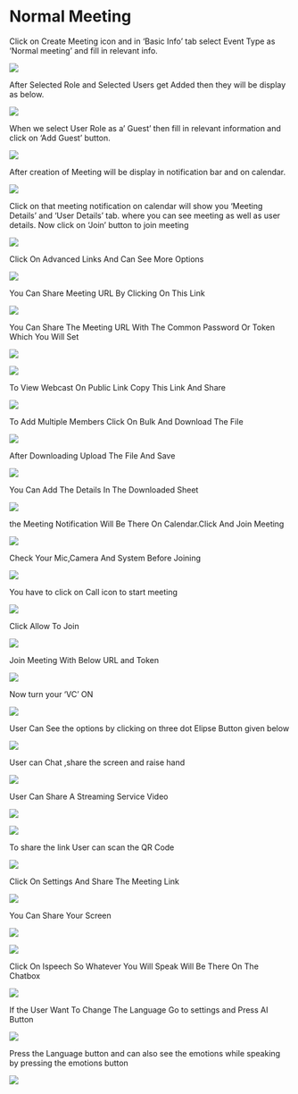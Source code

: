# Normal Meeting

Click on Create Meeting icon and in ‘Basic Info’ tab select Event Type as ‘Normal meeting’ and fill in relevant info.

![](../../.gitbook/assets/image%20%28288%29.png)

After Selected Role and Selected Users get Added then they will be display as below.

![](../../.gitbook/assets/image%20%28298%29.png)

When we select User Role as a’ Guest’ then fill in relevant information and click on ‘Add Guest’ button.

![](../../.gitbook/assets/image%20%28296%29.png)

After creation of Meeting will be display in notification bar and on calendar.

![](../../.gitbook/assets/image%20%28299%29.png)

Click on that meeting notification on calendar will show you ‘Meeting Details’ and ‘User Details’ tab. where you can see meeting as well as user details. Now click on ‘Join’ button to join meeting

![](../../.gitbook/assets/image%20%28318%29.png)

Click On Advanced Links And Can See More Options

![](../../.gitbook/assets/image%20%28316%29.png)

You Can Share Meeting URL By Clicking On This Link  


![](../../.gitbook/assets/image%20%28329%29.png)

You Can Share The Meeting URL With The Common Password Or Token Which You Will Set

![](../../.gitbook/assets/image%20%28343%29.png)

![](../../.gitbook/assets/image%20%28304%29.png)

To View Webcast On Public Link Copy This Link And Share

![](../../.gitbook/assets/image%20%28347%29.png)

To Add Multiple Members Click On Bulk And Download The File

![](../../.gitbook/assets/image%20%28358%29.png)

After Downloading Upload The File And Save  


![](../../.gitbook/assets/image%20%28365%29.png)

You Can Add The Details In The Downloaded Sheet

![](../../.gitbook/assets/image%20%28366%29.png)

the Meeting Notification Will Be There On Calendar.Click And Join Meeting

![](../../.gitbook/assets/image%20%28372%29.png)

Check Your Mic,Camera And System Before Joining

![](../../.gitbook/assets/image%20%28351%29.png)



You have to click on Call icon to start meeting

![](../../.gitbook/assets/image%20%28112%29%20%281%29.png)

Click Allow To Join

![](../../.gitbook/assets/image%20%28327%29.png)

Join Meeting With Below URL and Token

![](../../.gitbook/assets/image%20%28309%29.png)

Now turn your ‘VC’ ON

![](../../.gitbook/assets/image%20%28336%29.png)

User Can See the options by clicking on three dot Elipse Button  given below

![](../../.gitbook/assets/image%20%28341%29.png)

User can Chat ,share the screen and raise hand

![](../../.gitbook/assets/image%20%28348%29.png)

User Can Share A Streaming Service Video

![](../../.gitbook/assets/image%20%28322%29.png)

![](../../.gitbook/assets/image%20%28356%29.png)

To share the link User can scan the QR Code

![](../../.gitbook/assets/image%20%28313%29.png)

 Click On Settings And Share The Meeting Link

![](../../.gitbook/assets/image%20%28328%29.png)

You Can Share Your Screen

![](../../.gitbook/assets/image%20%28305%29.png)

![](../../.gitbook/assets/image%20%28332%29.png)

Click On Ispeech So Whatever You Will Speak Will Be There On The Chatbox

![](../../.gitbook/assets/image%20%28319%29.png)

If the User Want To Change The Language Go to settings and Press AI Button

![](../../.gitbook/assets/image%20%2880%29.png)

Press the Language button and can also see the emotions while speaking by pressing the emotions button  
  


![](../../.gitbook/assets/image%20%2819%29.png)



